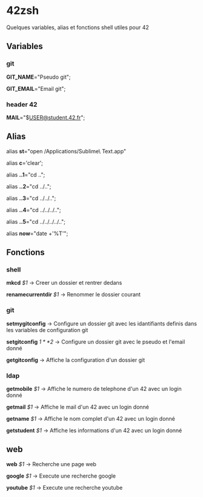 # 42zsh
Quelques variables, alias et fonctions shell utiles pour 42

## Variables

### git

**GIT_NAME**="Pseudo git";

**GIT_EMAIL**="Email git";

### header 42

**MAIL**="$USER@student.42.fr";

## Alias

alias **st**="open /Applications/Sublime\ Text.app"

alias **c**='clear';

alias **..1**="cd ..";

alias **..2**="cd ../..";

alias **..3**="cd ../../..";

alias **..4**="cd ../../../..";

alias **..5**="cd ../../../../..";

alias **now**="date +'%T'";

## Fonctions
### shell

**mkcd** *$1* -> Creer un dossier et rentrer dedans

**renamecurrentdir** *$1* -> Renommer le dossier courant

### git

**setmygitconfig** -> Configure un dossier git avec les idantifiants definis dans les variables de configuration git

**setgitconfig** *$1* *$2* -> Configure un dossier git avec le pseudo et l'email donné

**getgitconfig** -> Affiche la configuration d'un dossier git

### ldap

**getmobile** *$1* -> Affiche le numero de telephone d'un 42 avec un login donné

**getmail** *$1* -> Affiche le mail d'un 42 avec un login donné

**getname** *$1* -> Affiche le nom complet d'un 42 avec un login donné

**getstudent** *$1* -> Affiche les informations d'un 42 avec un login donné

## web

**web** *$1* -> Recherche une page web

**google** *$1* -> Execute une recherche google

**youtube** *$1* -> Execute une recherche youtube

